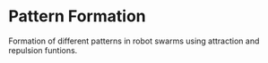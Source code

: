 # Pattern Formation

Formation of different patterns in robot swarms using attraction and repulsion funtions. 
